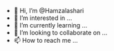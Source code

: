 - 👋 Hi, I’m @Hamzalashari
- 👀 I’m interested in ...
- 🌱 I’m currently learning ...
- 💞️ I’m looking to collaborate on ...
- 📫 How to reach me ...

<!---
Hamzalashari/Hamzalashari is a ✨ special ✨ repository because its `README.md` (this file) appears on your GitHub profile.
You can click the Preview link to take a look at your changes.
--->
